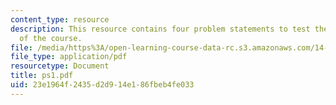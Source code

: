 ```yaml
---
content_type: resource
description: This resource contains four problem statements to test the students understanding
  of the course.
file: /media/https%3A/open-learning-course-data-rc.s3.amazonaws.com/14-04-intermediate-microeconomic-theory-fall-2006/23e1964f2435d2d914e186fbeb4fe033_ps1.pdf
file_type: application/pdf
resourcetype: Document
title: ps1.pdf
uid: 23e1964f-2435-d2d9-14e1-86fbeb4fe033
---
```

